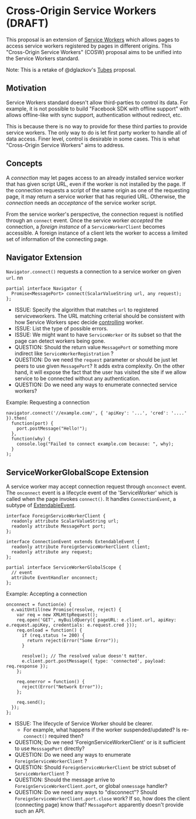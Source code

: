 
# Cross-Origin Service Workers (DRAFT)

This proposal is an extension of [Service Workers](http://slightlyoff.github.io/ServiceWorker/spec/service_worker/)
which allows pages to access service workers registered by pages in different origins.
This "Cross-Origin Service Workers" (COSW) proposal aims to be unified into the Service Workers standard.

Note: This is a retake of @dglazkov's [Tubes](https://github.com/dglazkov/tubes) proposal.

## Motivation

Service Workers standard doesn't allow third-parties to control its data.
For example, it is not possible to build "Facebook SDK with offline support" with allows offline-like with sync support, authentication without redirect, etc.

This is because there is no way to provide for these third parties to provide service workers.
The only way to do is let first party worker to handle all of data access.
Finer level, control is desirable in some cases. This is what "Cross-Origin Service Workers" aims to address.

## Concepts

A *connection* may let pages access to an already installed service worker that has given script URL, even if the worker is not installed by the page.
If the connection requests a script of the same origin as one of the requesting page, it may return a service worker that has requried URL.
Otherwise, the *connection* needs an *acceptance* of the service worker script.

From the service worker's perspective, the connection request is notified through an `connect` event.
Once the service worker *accepted* the connection, a *foreign instance* of a `ServiceWorkerClient` becomes accessible.
A foreign instance of a client lets the worker to access a limited set of information of the connecting page.

## Navigator Extension

`Navigator.connect()` requests a connection to a service worker on given `url`.
nn
```
partial interface Navigator {
  Promise<MessagePort> connect(ScalarValueString url, any request);
};
```

 * ISSUE: Specify the algorithm that matches `url` to registered servicveworkers. The URL matching criterial should be consistent with 
   how Service Workers spec decide [controlling](https://slightlyoff.github.io/ServiceWorker/spec/service_worker/#dfn-document-control) worker.
 * ISSUE: List the type of possible errors.
 * ISSUE: We might want to have `ServiceWorker` or its subset so that the page can detect workers being gone.
 * QUESTION: Should the return value `MessagePort` or something more indirect like `ServiceWorkerRegistration` ?
 * QUESTION: Do we need the `request` parameter or should be just let peers to use given `MessagePort`?
   It adds extra complexity. On the other hand, it will expose the fact that the user has visited the site if we allow service to be connected without any authentication.
 * QUESTION: Do we need any ways to enumerate connected service workers?


Example: Requesting a connection

```
navigator.connect('//example.com/', { 'apiKey': '...', 'cred': '....' }).then(
  function(port) {
    port.postMessage("Hello!");
  },
  function(why) {
    console.log("Failed to connect example.com because: ", why);
  }
);
```

## ServiceWorkerGlobalScope Extension

A service worker may accept connection request through `onconnect` event.
The `onconnect` event is a lifecycle event of the 'ServiceWorker' which is called when the page invokes `connect()`.
It handles `ConnectionEvent`, a subtype of [ExtendableEvent](https://slightlyoff.github.io/ServiceWorker/spec/service_worker/#extendable-event-interface). 

```
interface ForeignServiceWorkerClient {
  readonly attribute ScalarValueString url;
  readonly attribute MessagePort port;
};

interface ConnectionEvent extends ExtendableEvent {
  readonly attribute ForeignServiceWorkerClient client;
  readonly attribute any request;
};

partial interface ServiceWorkerGlobalScope {
  // event
  attribute EventHandler onconnect;
};
```

Example: Accepting a connection

```
onconnect = function(e) {
  e.waitUntil(new Promise(resolve, reject) {
    var req = new XMLHttpRequest();
    req.open('GET', myBuildQuery({ pageURL: e.client.url, apiKey: e.request.apiKey, credentials: e.request.cred }));
    req.onload = function() {
      if (req.status != 200) {
        return reject(Error("Some Error"));
      }

      resolve(); // The resolved value doesn't matter.
      e.client.port.postMessage({ type: 'connected', payload: req.response });
    };

    req.onerror = function() {
      reject(Error("Network Error"));
    };

    req.send();
  });
};
```

 * ISSUE: The lifecycle of Service Worker should be clearer.
   * For example, what happens if the worker suspended/updated? Is re-`connect()` required then?
 * QUESTION; Do we need 'ForeignServiceWorkerClient' or is it sufficient to use `MesssagePort` directly?
 * QUESTION: Do we need any ways to enumerate `ForeignServiceWorkerClient` ?
 * QUESTION: Should `ForeignServiceWorkerClient` be strict subset of `ServiceWorkerClient` ?
 * QUESTION: Should the message arrive to `ForeignServiceWorkerClient.port`, or global `onmessage` handler?
 * QUESTION: Do we need any ways to "disconnect"? Should `ForeignServiceWorkerClient.port.close` work?
   If so, how does the client (connecting page) know that? `MessagePort` apparently doesn't provide such an API.
